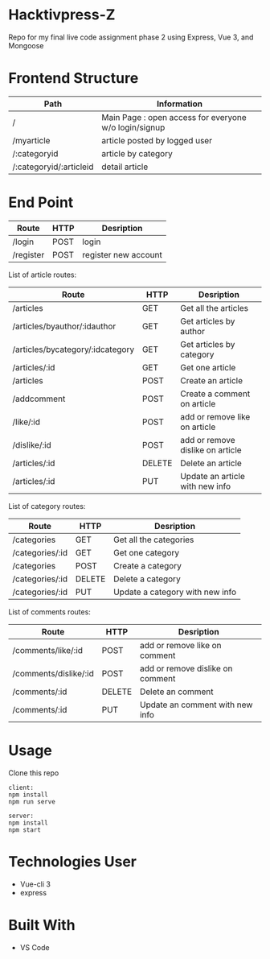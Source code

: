 # Hacktivpress-Z
Repo for my final live code assignment phase 2 using Express, Vue 3, and Mongoose

# Frontend Structure
Path | Information
--- | ---
/ | Main Page : open access for everyone w/o login/signup
/myarticle | article posted by logged user
/:categoryid | article by category
/:categoryid/:articleid | detail article

# End Point

| Route        | HTTP           | Desription  |
| ------------- |-------------| -----|
| /login      | POST | login |
| /register      | POST | register new account |

List of article routes:

| Route        | HTTP           | Desription  |
| ------------- |-------------| -----|
| /articles      | GET | Get all the articles |
| /articles/byauthor/:idauthor      | GET | Get articles by author |
| /articles/bycategory/:idcategory      | GET | Get articles by category |
| /articles/:id      | GET | Get one article |
| /articles      | POST | Create an article |
| /addcomment      | POST | Create a comment on article |
| /like/:id      | POST | add or remove like on article |
| /dislike/:id      | POST | add or remove dislike on article |
| /articles/:id      | DELETE | Delete an article |
| /articles/:id      | PUT | Update an article with new info |

List of category routes:

| Route        | HTTP           | Desription  |
| ------------- |-------------| -----|
| /categories      | GET | Get all the categories |
| /categories/:id      | GET | Get one category |
| /categories      | POST | Create a category |
| /categories/:id      | DELETE | Delete a category |
| /categories/:id      | PUT | Update a category with new info |

List of comments routes:

| Route        | HTTP           | Desription  |
| ------------- |-------------| -----|
| /comments/like/:id      | POST | add or remove like on comment |
| /comments/dislike/:id      | POST | add or remove dislike on comment |
| /comments/:id      | DELETE | Delete an comment |
| /comments/:id      | PUT | Update an comment with new info |

# Usage
Clone this repo

```
client:
npm install
npm run serve
```

```
server:
npm install
npm start
```
# Technologies User
* Vue-cli 3
* express

# Built With
* VS Code